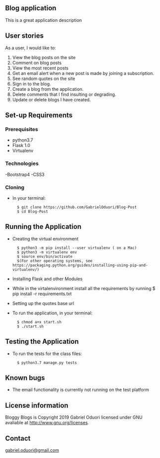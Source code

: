 ## Blog application

This is a great application description


## User stories

As a user, I would like to:

1. View the blog posts on the site
2. Comment on blog posts
3. View the most recent posts
4. Get an email alert when a new post is made by joining a subscription.
5. See random quotes on the site
6. Sign in to the blog.
7. Create a blog from the application.
8. Delete comments that I find insulting or degrading.
9. Update or delete blogs I have created.


## Set-up Requirements

### Prerequisites
* python3.7
* Flask 1.0
* Virtualenv


### Technologies

-Bootstrap4
-CSS3

### Cloning
* In your terminal:
        
        $ git clone https://github.com/GabrielOduori/Blog-Post
        $ cd Blog-Post

## Running the Application
* Creating the virtual environment

        $ python3 -m pip install --user virtualenv ( on a Mac)
        $ python3 -m virtualenv env
        $ source env/bin/activate
        $(For other operating systems, see https://packaging.python.org/guides/installing-using-pip-and-virtualenv/)
        
* Installing Flask and other Modules
- While in the virtalenvironment install all the requirements by running 
$ pip install -r requirements.txt

        
* Setting up the quotes base url

        
* To run the application, in your terminal:

        $ chmod a+x start.sh
        $ ./start.sh
        
## Testing the Application
* To run the tests for the class files:

        $ python3.7 manage.py tests

## Known bugs
* The email functionality is currently not running on the test platform     
        

## License information

Bloggy Blogs is Copyright 2019 Gabriel Oduori licensed under GNU avaliable at http://www.gnu.org/licenses.

## Contact

gabriel.oduori@gmail.com
